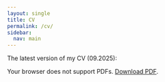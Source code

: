 ```yaml
---
layout: single
title: CV
permalink: /cv/
sidebar:
  nav: main
---
```

The latest version of my CV (09.2025): 

<object data="/assets/css/CV_Final_GarciaDURRER.pdf" type="application/pdf" width="100%" height="800px">
  <p>Your browser does not support PDFs. <a href="/assets/docs/myfile.pdf">Download PDF</a>.</p>
</object>
